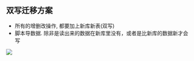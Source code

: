 ## 双写迁移方案

- 所有的增删改操作, 都要加上新库新表(双写)
- 脚本导数据. 除非是读出来的数据在新库里没有，或者是比新库的数据新才会写

![](https://youpaiyun.zongqilive.cn/image/20210310194811.png)

